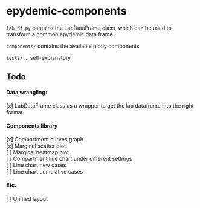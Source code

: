 # epydemic-components

`lab_df.py` contains the LabDataFrame class, which can be used to transform
a common epydemic data frame.

`components/` contains the available plotly components

`tests/` ... self-explanatory

## Todo
#### Data wrangling:
[x] LabDataFrame class as a wrapper to get the lab dataframe into the right format  

#### Components library  
[x] Compartment curves graph  
[x] Marginal scatter plot  
[ ] Marginal heatmap plot  
[ ] Compartment line chart under different settings  
[ ] Line chart new cases  
[ ] Line chart cumulative cases  

#### Etc.
[ ] Unified layout  
